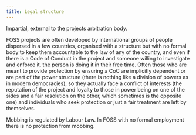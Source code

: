 ```yaml
---
title: Legal structure
---
```


Impartial, external to the projects arbitration body.

FOSS projects are often developed by international groups of people dispersed in a few countries, organised with a structure but with no formal body to keep them accountable to the law of any of the country, and even if there is a Code of Conduct in the project and someone willing to investigate and enforce it, the person is doing it in their free time. Often those who are meant to provide protection by ensuring a CoC are implicitly dependent or are part of the power structure (there is nothing like a division of powers as in modern democracies), so they actually face a conflict of interests (the reputation of the project and loyalty to those in power being on one of the sides and a fair resolution on the other, which sometimes is the opposite one) and individuals who seek protection or just a fair treatment are left by themselves. 

Mobbing is regulated by Labour Law. In FOSS with no formal employment there is no protection from mobbing.
